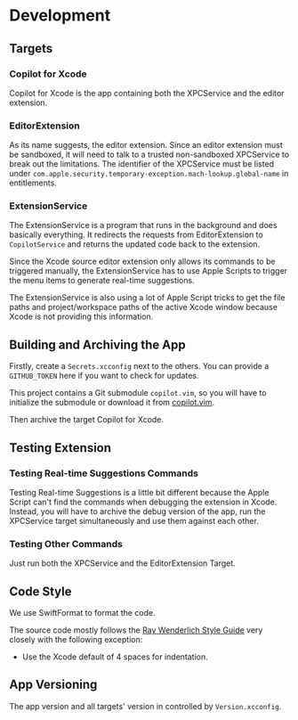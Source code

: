 # Development

## Targets 

### Copilot for Xcode

Copilot for Xcode is the app containing both the XPCService and the editor extension.

### EditorExtension

As its name suggests, the editor extension. Since an editor extension must be sandboxed, it will need to talk to a trusted non-sandboxed XPCService to break out the limitations. The identifier of the XPCService must be listed under `com.apple.security.temporary-exception.mach-lookup.global-name` in entitlements.

### ExtensionService

The ExtensionService is a program that runs in the background and does basically everything. It redirects the requests from EditorExtension to `CopilotService` and returns the updated code back to the extension.

Since the Xcode source editor extension only allows its commands to be triggered manually, the ExtensionService has to use Apple Scripts to trigger the menu items to generate real-time suggestions.

The ExtensionService is also using a lot of Apple Script tricks to get the file paths and project/workspace paths of the active Xcode window because Xcode is not providing this information.

## Building and Archiving the App

Firstly, create a `Secrets.xcconfig` next to the others. You can provide a `GITHUB_TOKEN` here if you want to check for updates.

This project contains a Git submodule `copilot.vim`, so you will have to initialize the submodule or download it from [copilot.vim](https://github.com/github/copilot.vim).

Then archive the target Copilot for Xcode.

## Testing Extension

### Testing Real-time Suggestions Commands

Testing Real-time Suggestions is a little bit different because the Apple Script can't find the commands when debugging the extension in Xcode. Instead, you will have to archive the debug version of the app, run the XPCService target simultaneously and use them against each other.

### Testing Other Commands

Just run both the XPCService and the EditorExtension Target. 

## Code Style

We use SwiftFormat to format the code.

The source code mostly follows the [Ray Wenderlich Style Guide](https://github.com/raywenderlich/swift-style-guide) very closely with the following exception:

- Use the Xcode default of 4 spaces for indentation.

## App Versioning

The app version and all targets' version in controlled by `Version.xcconfig`.
